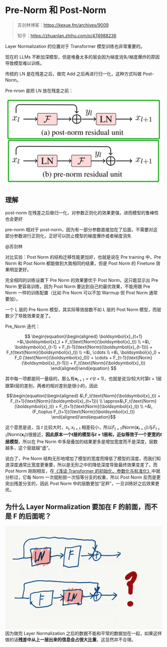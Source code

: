 # Pre-Norm 和 Post-Norm

> 苏剑林博客：https://kexue.fm/archives/9009
>
> 知乎：https://zhuanlan.zhihu.com/p/474988236

Layer Normalization 的位置对于 Transformer 模型训练也非常重要的。

现在的 LLMs 不断加深模型，但是堆叠太多的层会因为梯度消失/梯度爆炸的原因导致模型难以训练。

传统的 LN 是在残差之后，做完 Add 之后再进行归一化，这种方式叫做 Post-Norm。

Pre-nrom 是把 LN 放在残差之前：

![Pre-Norm 和 Post-Norm](assents/截屏2023-04-23%2016.23.25.png)

## 理解

post-norm 在残差之后做归一化，对参数正则化的效果更强，进而模型的鲁棒性也会更好

pre-norm 相对于 post-norm，因为有一部分参数直接加在了后面，不需要对这部分参数进行正则化，正好可以防止模型的梯度爆炸或者梯度消失

@苏剑林

对比实验：Post Norm 的结构迁移性能更加好，也就是说在 Pre training 中，Pre Norm 和 Post Norm 都能做到大致相同的结果，但是 Post Norm 的 Finetune 效果明显更好。

完全相同的训练设置下 Pre Norm 的效果要优于 Post Norm，这只能显示出 Pre Norm 更容易训练，因为 Post Norm 要达到自己的最优效果，不能用跟 Pre Norm 一样的训练配置（比如 Pre Norm 可以不加 Warmup 但 Post Norm 通常要加）。

一个 L 层的 Pre Norm 模型，其实际等效层数不如 L 层的 Post Norm 模型，而层数少了导致效果变差了。

Pre_Norm 迭代：

$$
\begin{equation}\begin{aligned} 
\boldsymbol{x}_{t+1} =&\,\boldsymbol{x}_t + F_t(\text{Norm}(\boldsymbol{x}_t)) \\ 
=&\, \boldsymbol{x}_{t-1} + F_{t-1}(\text{Norm}(\boldsymbol{x}_{t-1})) +  F_t(\text{Norm}(\boldsymbol{x}_t)) \\ 
=&\, \cdots \\ 
=&\, \boldsymbol{x}_0 + F_0 (\text{Norm}(\boldsymbol{x}_0)) + \cdots + F_{t-1}(\text{Norm}(\boldsymbol{x}_{t-1})) +  F_t(\text{Norm}(\boldsymbol{x}_t)) 
\end{aligned}\end{equation}
$$

其中每一项都是同一量级的，那么有$\boldsymbol{x}_{t+1}=\mathscr{O}(t+1)$，也就是说当$t$较大时第$t+1$层跟第$t$层的差别，两者的相对差别是很小的，因此

$$\begin{equation}\begin{aligned}  &\,F_t(\text{Norm}(\boldsymbol{x}_t)) + F_{t+1}(\text{Norm}(\boldsymbol{x}_{t+1})) \\  \approx&\,F_t(\text{Norm}(\boldsymbol{x}_t)) + F_{t+1}(\text{Norm}(\boldsymbol{x}_t)) \\  =&\, (F_t\oplus F_{t+1})(\text{Norm}(\boldsymbol{x}_t))  \end{aligned}\end{equation}$$

这个意思是说，当 $t$ 比较大时，$x_t,x_{t+1}$ 相差较小，所以$F_{t+1}(\text{Norm}(\boldsymbol{x}_{t+1}))$与$F_{t+1}(\text{Norm}(\boldsymbol{x}_t))$很接近，**因此原本一个$t$层的模型与$t+1$层和，近似等效于一个更宽的$t$层模型**，所以在 Pre Norm 中多层叠加的结果更多是增加宽度而不是深度，层数越多，这个层就越“虚”。

说白了，Pre Norm 结构无形地增加了模型的宽度而降低了模型的深度，而我们知道深度通常比宽度更重要，所以是无形之中的降低深度导致最终效果变差了。而 Post Norm 刚刚相反，在[《浅谈 Transformer 的初始化、参数化与标准化》](https://kexue.fm/archives/8620)中就分析过，它每 Norm 一次就削弱一次恒等分支的权重，所以 Post Norm 反而是更突出残差分支的，因此 Post Norm 中的层数更加“足秤”，一旦训练好之后效果更优。

## 为什么 Layer Normalization 要加在 F 的前面，而不是 F 的后面呢？
![](assents/Pasted%20image%2020230512002333.png)
因为做完 Layer Normalization 之后的数据不能和平常的数据加在一起，如果这样做的话**残差中从上一层出来的信息会占很大比重**，这显然并不合理。